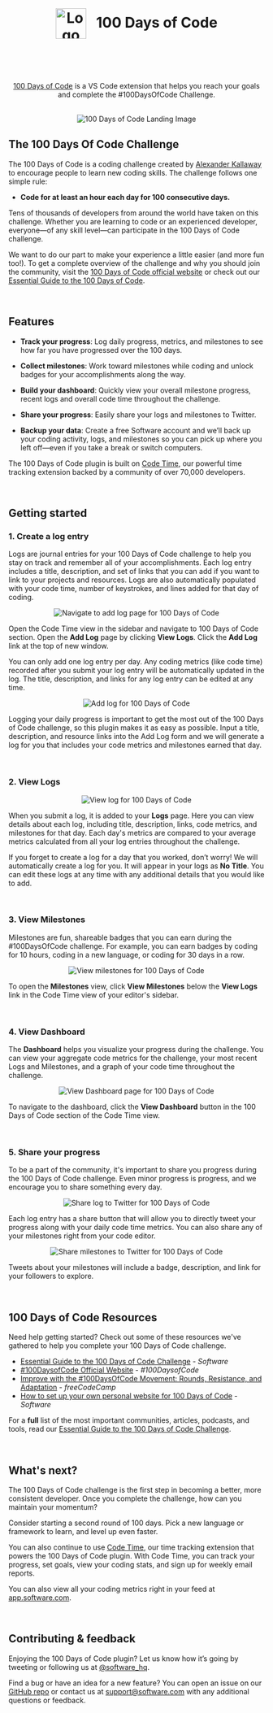 <br />

<div>
  <h1 align="center">
    <img src="https://100-days-of-code.s3-us-west-1.amazonaws.com/Readme/100DocLogo.gif" height="60px" style="vertical-align: middle; display: inline;" alt="Logo"/>
    &nbsp
    100 Days of Code
    <br />
    &nbsp
  </h1>
</div>

<br />

<p align="center"><a href="https://www.software.com/100-days-of-code">100 Days of Code</a> is a VS Code extension that helps you reach your goals and complete the #100DaysOfCode Challenge.
</p>

<br />

<!-- <p align="center">
  <a href="https://marketplace.visualstudio.com/items?itemName=softwaredotcom.music-time">
    <img alt="Marketplace" src="https://vsmarketplacebadge.apphb.com/version-short/softwaredotcom.music-time.svg"></a>
  <a href="https://marketplace.visualstudio.com/items?itemName=softwaredotcom.music-time">
    <img alt="Installs" src="https://vsmarketplacebadge.apphb.com/installs-short/softwaredotcom.music-time.svg"></a>
  <a href="https://marketplace.visualstudio.com/items?itemName=softwaredotcom.music-time">
    <img alt="Rating" src="https://vsmarketplacebadge.apphb.com/rating-short/softwaredotcom.music-time.svg"></a>
</p> -->

<p align="center" style="margin: 0 10%">
    <img src="https://100-days-of-code.s3-us-west-1.amazonaws.com/Readme/Landing+Image.png" alt="100 Days of Code Landing Image" />
</p>

## The 100 Days Of Code Challenge

The 100 Days of Code is a coding challenge created by [Alexander Kallaway](https://twitter.com/ka11away) to encourage people to learn new coding skills. The challenge follows one simple rule:

-   **Code for at least an hour each day for 100 consecutive days.**

Tens of thousands of developers from around the world have taken on this challenge. Whether you are learning to code or an experienced developer, everyone—of any skill level—can participate in the 100 Days of Code challenge.

We want to do our part to make your experience a little easier (and more fun too!). To get a complete overview of the challenge and why you should join the community, visit the [100 Days of Code official website](https://www.100daysofcode.com/) or check out our [Essential Guide to the 100 Days of Code](https://www.software.com/src/essential-guide-to-the-100-days-of-code-challenge).

<br>

## Features

-   **Track your progress**: Log daily progress, metrics, and milestones to see how far you have progressed over the 100 days.

-   **Collect milestones**: Work toward milestones while coding and unlock badges for your accomplishments along the way.

-   **Build your dashboard**: Quickly view your overall milestone progress, recent logs and overall code time throughout the challenge.

-   **Share your progress**: Easily share your logs and milestones to Twitter.

-   **Backup your data**: Create a free Software account and we’ll back up your coding activity, logs, and milestones so you can pick up where you left off—even if you take a break or switch computers.

The 100 Days of Code plugin is built on [Code Time](https://www.software.com/code-time), our powerful time tracking extension backed by a community of over 70,000 developers.

<br />

## Getting started

### **1. Create a log entry**

Logs are journal entries for your 100 Days of Code challenge to help you stay on track and remember all of your accomplishments. Each log entry includes a title, description, and set of links that you can add if you want to link to your projects and resources. Logs are also automatically populated with your code time, number of keystrokes, and lines added for that day of coding.

<p align="center" style="margin: 0 10%">
    <img src="https://100-days-of-code.s3-us-west-1.amazonaws.com/Readme/Add+Log+Navigation.png" alt="Navigate to add log page for 100 Days of Code" />
</p>

Open the Code Time view in the sidebar and navigate to 100 Days of Code section. Open the **Add Log** page by clicking **View Logs**. Click the **Add Log** link at the top of new window.

You can only add one log entry per day. Any coding metrics (like code time) recorded after you submit your log entry will be automatically updated in the log. The title, description, and links for any log entry can be edited at any time.

<p align="center" style="margin: 0 10%">
    <img src="https://100-days-of-code.s3-us-west-1.amazonaws.com/Readme/Add+log+Form.png" alt="Add log for 100 Days of Code" />
</p>

Logging your daily progress is important to get the most out of the 100 Days of Code challenge, so this plugin makes it as easy as possible. Input a title, description, and resource links into the Add Log form and we will generate a log for you that includes your code metrics and milestones earned that day.

<br>

### **2. View Logs**

<p align="center" style="margin: 0 10%">
    <img src="https://100-days-of-code.s3-us-west-1.amazonaws.com/Readme/View+Log+Page.png" alt="View log for 100 Days of Code" />
</p>

When you submit a log, it is added to your **Logs** page. Here you can view details about each log, including title, description, links, code metrics, and milestones for that day. Each day's metrics are compared to your average metrics calculated from all your log entries throughout the challenge.

If you forget to create a log for a day that you worked, don’t worry! We will automatically create a log for you. It will appear in your logs as **No Title**. You can edit these logs at any time with any additional details that you would like to add.

<br>

### **3. View Milestones**

Milestones are fun, shareable badges that you can earn during the #100DaysOfCode challenge. For example, you can earn badges by coding for 10 hours, coding in a new language, or coding for 30 days in a row.

<p align="center" style="margin: 0 10%">
  <img src="https://100-days-of-code.s3-us-west-1.amazonaws.com/Readme/Milestones+Page.png" alt="View milestones for 100 Days of Code" />
</p>

To open the **Milestones** view, click **View Milestones** below the **View Logs** link in the Code Time view of your editor's sidebar.

<br>

### **4. View Dashboard**

The **Dashboard** helps you visualize your progress during the challenge. You can view your aggregate code metrics for the challenge, your most recent Logs and Milestones, and a graph of your code time throughout the challenge.

<p align="center" style="margin: 0 10%">
  <img src="https://100-days-of-code.s3-us-west-1.amazonaws.com/Readme/Dashboard+Page.png" alt="View Dashboard page for 100 Days of Code" />
</p>

To navigate to the dashboard, click the **View Dashboard** button in the 100 Days of Code section of the Code Time view.

<br>

### **5. Share your progress**

To be a part of the community, it's important to share you progress during the 100 Days of Code challenge. Even minor progress is progress, and we encourage you to share something every day.

<p align="center" style="margin: 0 10%">
  <img src="https://100-days-of-code.s3-us-west-1.amazonaws.com/Readme/First+Day+Full+Tweet.png" alt="Share log to Twitter for 100 Days of Code" />
</p>

Each log entry has a share button that will allow you to directly tweet your progress along with your daily code time metrics. You can also share any of your milestones right from your code editor.

<p align="center" style="margin: 0 10%">
  <img src="https://100-days-of-code.s3-us-west-1.amazonaws.com/Readme/Milestone+Tweet.png" alt="Share milestones to Twitter for 100 Days of Code" />
</p>

Tweets about your milestones will include a badge, description, and link for your followers to explore.

<br>

## 100 Days of Code Resources

Need help getting started? Check out some of these resources we've gathered to help you complete your 100 Days of Code challenge.

-   [Essential Guide to the 100 Days of Code Challenge](https://www.software.com/src/essential-guide-to-the-100-days-of-code-challenge) - _Software_
-   [#100DaysofCode Official Website](https://www.100daysofcode.com/) - _#100DaysofCode_
-   [Improve with the #100DaysOfCode Movement: Rounds, Resistance, and Adaptation](https://www.freecodecamp.org/news/the-100daysofcode-movement-rounds-resistance-and-adaptation-432429cc3306/) - _freeCodeCamp_
-   [How to set up your own personal website for 100 Days of Code](https://www.software.com/src/how-to-set-up-your-own-personal-website-for-100-days-of-code) - _Software_

For a **full** list of the most important communities, articles, podcasts, and tools, read our [Essential Guide to the 100 Days of Code Challenge](https://www.software.com/src/essential-guide-to-the-100-days-of-code-challenge).

<br>

## What's next?

The 100 Days of Code challenge is the first step in becoming a better, more consistent developer. Once you complete the challenge, how can you maintain your momentum?

Consider starting a second round of 100 days. Pick a new language or framework to learn, and level up even faster.

You can also continue to use [Code Time](https://www.software.com/code-time), our time tracking extension that powers the 100 Days of Code plugin. With Code Time, you can track your progress, set goals, view your coding stats, and sign up for weekly email reports.

You can also view all your coding metrics right in your feed at [app.software.com](https://app.software.com).

<br>

## Contributing & feedback

Enjoying the 100 Days of Code plugin? Let us know how it’s going by tweeting or following us at [@software_hq](https://twitter.com/software_hq).

Find a bug or have an idea for a new feature? You can open an issue on our [GitHub repo](https://github.com/swdotcom/swdc-vscode-100-days-of-code/tree/develop) or contact us at [support@software.com](mailto:support@software.com) with any additional questions or feedback.
